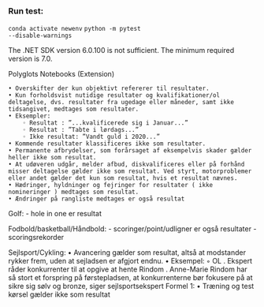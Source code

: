 ### Run test:
<code>conda activate newenv</code>
<code>python -m pytest --disable-warnings</code>

The .NET SDK version 6.0.100 is not sufficient. The minimum required version is 7.0.

Polyglots Notebooks (Extension)

    • Overskifter der kun objektivt refererer til resultater. 
    • Kun forholdsvist nutidige resultater og kvalifikationer/ol deltagelse, dvs. resultater fra ugedage eller måneder, samt ikke tidsangivet, medtages som resultater.
    • Eksempler:
        ◦ Resultat : ”...kvalificerede sig i Januar...”
        ◦ Resultat : ”Tabte i lørdags...”
        ◦ Ikke resultat: ”Vandt guld i 2020...”
    • Kommende resultater klassificeres ikke som resultater.
    • Permanente afbrydelser, som forårsaget af eksempelvis skader gælder heller ikke som resultat.
    • At udøveren udgår, melder afbud, diskvalificeres eller på forhånd misser deltagelse gælder ikke som resultat. Ved styrt, motorproblemer eller andet gælder det kun som resultat, hvis et resultat nævnes. 
    • Hædringer, hyldninger og fejringer for resultater ( ikke nomineringer ) medtages som resultat.
    • Ændringer på rangliste medtages er også resultat


Golf:
    - hole in one er resultat

Fodbold/basketball/Håndbold:
    - scoringer/point/udligner er også resultater
    - scoringsrekorder

Sejlsport/Cykling:
    • Avancering gælder som resultat, altså at modstander rykker frem, uden at sejladsen er afgjort endnu.
    • Eksempel:
        ◦ OL . Ekspert råder konkurrenter til at opgive at hente Rindom . Anne-Marie Rindom har så stort et forspring på førstepladsen, at konkurrenterne bør fokusere på at sikre sig sølv og bronze, siger sejlsportsekspert
Formel 1:
    • Træning og test kørsel gælder ikke som resultat